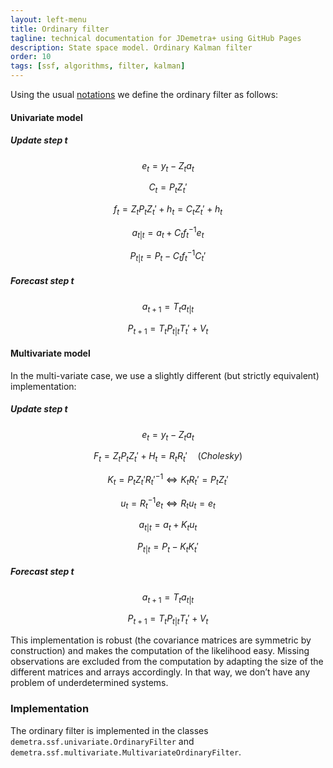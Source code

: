 ```yaml
---
layout: left-menu
title: Ordinary filter
tagline: technical documentation for JDemetra+ using GitHub Pages
description: State space model. Ordinary Kalman filter
order: 10
tags: [ssf, algorithms, filter, kalman]
---
```


Using the usual [notations](./notations.md) we define the ordinary filter as follows:

#### Univariate model

##### Update step t

$$ e_t = y_t - Z_t a_t $$   

$$ C_t = P_t Z_t' $$  

$$ f_t= Z_t P_t Z_t' +h_t = C_tZ_t' + h_t $$  

$$ a_{t|t} = a_t + C_t f_t^{-1}e_t $$  

$$ P_{t|t}= P_t - C_t f_t^{-1} C_t' $$  

##### Forecast step t

$$ a_{t+1} = T_t a_{t|t} $$   

$$ P_{t+1} = T_t P_{t|t} T_t' + V_t $$   

#### Multivariate model


In the multi-variate case, we use a slightly different (but strictly equivalent) implementation:

##### Update step t	

$$ e_t = y_t - Z_t a_t $$  

$$ F_t= Z_t P_t Z_t' + H_t = R_t R_t' \quad(Cholesky)$$  

$$ K_t = P_t Z_t' {R_t'}^{-1} \Leftrightarrow K_t R_t' = P_t Z_t'$$  

$$ u_t = R_t^{-1} e_t \Leftrightarrow R_t u_t = e_t $$  

$$ a_{t|t} = a_t + K_t u_t $$

$$ P_{t|t}= P_t - K_t K_t' $$  

##### Forecast step t

$$ a_{t+1} = T_t a_{t|t} $$   

$$ P_{t+1} = T_t P_{t|t} T_t' + V_t $$   

This implementation is robust (the covariance matrices are symmetric by construction) and makes the computation of the likelihood easy. 
Missing observations are excluded from the computation by adapting the size of the different matrices and arrays accordingly. In that way, we don’t have any problem of underdetermined systems. 

### Implementation

The ordinary filter is implemented in the classes `demetra.ssf.univariate.OrdinaryFilter` and `demetra.ssf.multivariate.MultivariateOrdinaryFilter`.